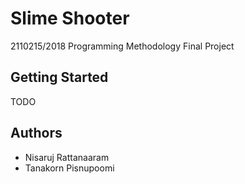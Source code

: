 # Slime Shooter
2110215/2018 Programming Methodology Final Project

## Getting Started
TODO

## Authors
- Nisaruj Rattanaaram
- Tanakorn Pisnupoomi
